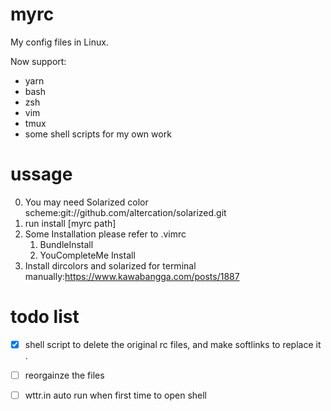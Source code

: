 # myrc

My config files in Linux.

Now support:

- yarn
- bash
- zsh
- vim
- tmux
- some shell scripts for my own work


# ussage

0. You may need Solarized color scheme:git://github.com/altercation/solarized.git
1. run install [myrc path]
2. Some Installation please refer to .vimrc
    1. BundleInstall
    2. YouCompleteMe Install
3. Install dircolors and solarized for terminal manually:https://www.kawabangga.com/posts/1887

# todo list

- [x] shell script to delete the original rc files, and make softlinks to replace it .
- [ ] reorgainze the files
- [ ] wttr.in auto run when first time to open shell

